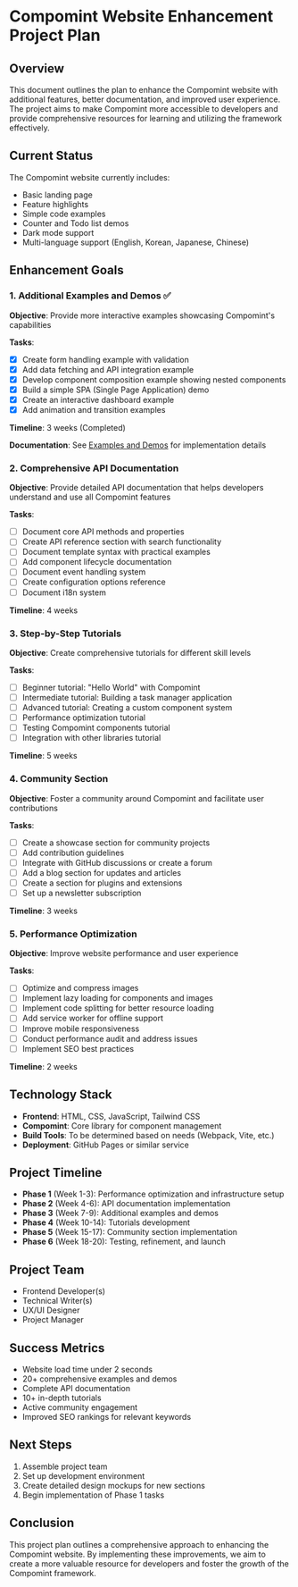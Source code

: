 # Compomint Website Enhancement Project Plan

## Overview
This document outlines the plan to enhance the Compomint website with additional features, better documentation, and improved user experience. The project aims to make Compomint more accessible to developers and provide comprehensive resources for learning and utilizing the framework effectively.

## Current Status
The Compomint website currently includes:
- Basic landing page
- Feature highlights
- Simple code examples
- Counter and Todo list demos
- Dark mode support
- Multi-language support (English, Korean, Japanese, Chinese)

## Enhancement Goals

### 1. Additional Examples and Demos ✅
**Objective**: Provide more interactive examples showcasing Compomint's capabilities

**Tasks**:
- [x] Create form handling example with validation
- [x] Add data fetching and API integration example
- [x] Develop component composition example showing nested components
- [x] Build a simple SPA (Single Page Application) demo
- [x] Create an interactive dashboard example
- [x] Add animation and transition examples

**Timeline**: 3 weeks (Completed)

**Documentation**: See [Examples and Demos](/examples_and_demos.md) for implementation details

### 2. Comprehensive API Documentation
**Objective**: Provide detailed API documentation that helps developers understand and use all Compomint features

**Tasks**:
- [ ] Document core API methods and properties
- [ ] Create API reference section with search functionality
- [ ] Document template syntax with practical examples
- [ ] Add component lifecycle documentation
- [ ] Document event handling system
- [ ] Create configuration options reference
- [ ] Document i18n system

**Timeline**: 4 weeks

### 3. Step-by-Step Tutorials
**Objective**: Create comprehensive tutorials for different skill levels

**Tasks**:
- [ ] Beginner tutorial: "Hello World" with Compomint
- [ ] Intermediate tutorial: Building a task manager application
- [ ] Advanced tutorial: Creating a custom component system
- [ ] Performance optimization tutorial
- [ ] Testing Compomint components tutorial
- [ ] Integration with other libraries tutorial

**Timeline**: 5 weeks

### 4. Community Section
**Objective**: Foster a community around Compomint and facilitate user contributions

**Tasks**:
- [ ] Create a showcase section for community projects
- [ ] Add contribution guidelines
- [ ] Integrate with GitHub discussions or create a forum
- [ ] Add a blog section for updates and articles
- [ ] Create a section for plugins and extensions
- [ ] Set up a newsletter subscription

**Timeline**: 3 weeks

### 5. Performance Optimization
**Objective**: Improve website performance and user experience

**Tasks**:
- [ ] Optimize and compress images
- [ ] Implement lazy loading for components and images
- [ ] Implement code splitting for better resource loading
- [ ] Add service worker for offline support
- [ ] Improve mobile responsiveness
- [ ] Conduct performance audit and address issues
- [ ] Implement SEO best practices

**Timeline**: 2 weeks

## Technology Stack
- **Frontend**: HTML, CSS, JavaScript, Tailwind CSS
- **Compomint**: Core library for component management
- **Build Tools**: To be determined based on needs (Webpack, Vite, etc.)
- **Deployment**: GitHub Pages or similar service

## Project Timeline
- **Phase 1** (Week 1-3): Performance optimization and infrastructure setup
- **Phase 2** (Week 4-6): API documentation implementation
- **Phase 3** (Week 7-9): Additional examples and demos
- **Phase 4** (Week 10-14): Tutorials development
- **Phase 5** (Week 15-17): Community section implementation
- **Phase 6** (Week 18-20): Testing, refinement, and launch

## Project Team
- Frontend Developer(s)
- Technical Writer(s)
- UX/UI Designer
- Project Manager

## Success Metrics
- Website load time under 2 seconds
- 20+ comprehensive examples and demos
- Complete API documentation
- 10+ in-depth tutorials
- Active community engagement
- Improved SEO rankings for relevant keywords

## Next Steps
1. Assemble project team
2. Set up development environment
3. Create detailed design mockups for new sections
4. Begin implementation of Phase 1 tasks

## Conclusion
This project plan outlines a comprehensive approach to enhancing the Compomint website. By implementing these improvements, we aim to create a more valuable resource for developers and foster the growth of the Compomint framework.
